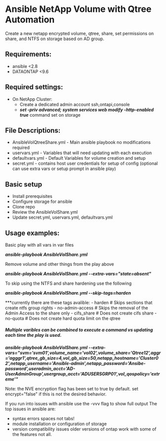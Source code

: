 # Ansible NetApp Volume with Qtree Automation
 
Create a new netapp encrypted volume, qtree, share, set permissions on share, and NTFS on storage based on AD group. 

## Requirements:
   -  ansible <2.8
   -  DATAONTAP <9.6
    
## Required settings:
   - On NetApp Cluster:
     - Create a dedicated admin account ssh,ontapi,console
     - ***set -priv advanced; system services web modify -http-enabled true*** command set on storage

## File Descriptions:
   - AnsibleVolQtreeShare.yml    - Main ansible playbook no modifications required
   - uservars.yml           - Variables that will need updating with each execution
   - defaultvars.yml        - Default Variables for volume creation and setup
   - secret.yml               - contains host user credentials for setup of config (optional can use extra vars or setup prompt in ansible play)

## Basic setup
   - Install prerequisites
   - Configure storage for ansible
   - Clone repo
   - Review the AnsibleVolShare.yml
   - Update secret.yml, uservars.yml, defaultvars.yml


## Usage examples:
Basic play with all vars in var files

***ansible-playbook AnsibleVolShare.yml***

Remove volume and other things from the play above

***ansible-playbook AnsibleVolShare.yml --extra-vars="state=absent"***

To skip using the NTFS and share hardening use the following

***ansible-playbook AnsibleVolShare.yml --skip-tags=harden***

***currently there are these tags avalible:
    - harden            # Skips sections that create ntfs group rights 
    - no-admin-access   # Skips the removal of the Admin Access to the share only
    - cifs_share        # Does not create cifs share
    - no-quota          # Does not create hard quota limit on the qtree

##### Multiple varibles can be combined to execute a command vs updating each time the play is used.
***ansible-playbook AnsibleVolShare.yml --extra-vars="svm='svm01',volume_name='vol02',volume_share='Qtree12',aggr='agggr1',qtree_gb_size=4,vol_gb_size=50,netapp_hostname='Cluster02',netapp_username='Ansible-admin',netapp_password='Ansibe-password',useradmin_acct='AD-UserAdminGroup',usergroup_acct='ADUSERSGRP01',vol_qospolicy='extreme'"***


Note: the NVE encryption flag has been set to true by default. set encrypt="false" if this is not the desired behavior.

If you run into issues with ansible use the -vvv flag to show full output 
The top issues in ansible are:
   - syntax errors spaces not tabs!
   - module installation or configuration of storage
   - version compatibility issues older versions of ontap work with some of the features not all. 
